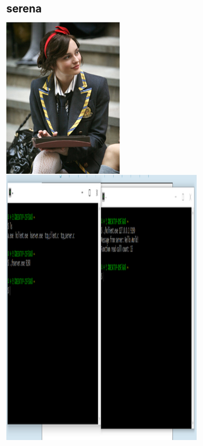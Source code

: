 # serena
<img width="300" height="400" src="./jpg/블레어.jpg"></img>
<img width="600" height="700" src="./jpg/4주차과제.png"></img>
